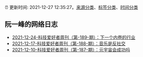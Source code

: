 :alarm_clock: 更新时间: 2021-12-27 12:35:27。[来源分类](../README.md)、[标签分类](../TAGS.md)、[时间分类](../TIMELINE.md)

## 阮一峰的网络日志




- [2021-12-24-科技爱好者周刊（第-189-期）：下一个内卷的行业](http://www.ruanyifeng.com/blog/2021/12/weekly-issue-189.html) 
- [2021-12-17-科技爱好者周刊（第-188-期）：音乐是反社交](http://www.ruanyifeng.com/blog/2021/12/weekly-issue-188.html) 
- [2021-12-10-科技爱好者周刊（第-187-期）：元宇宙会成功吗](http://www.ruanyifeng.com/blog/2021/12/weekly-issue-187.html) 